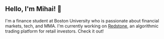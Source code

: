 ## Hello, I'm Mihai! 👋

I'm a finance student at Boston University who is passionate about financial markets, tech, and MMA. 
I'm currently working on <a href="https://www.redstone.markets/" target="_blank">Redstone</a>, 
an algorithmic trading platform for retail investors. Check it out!
